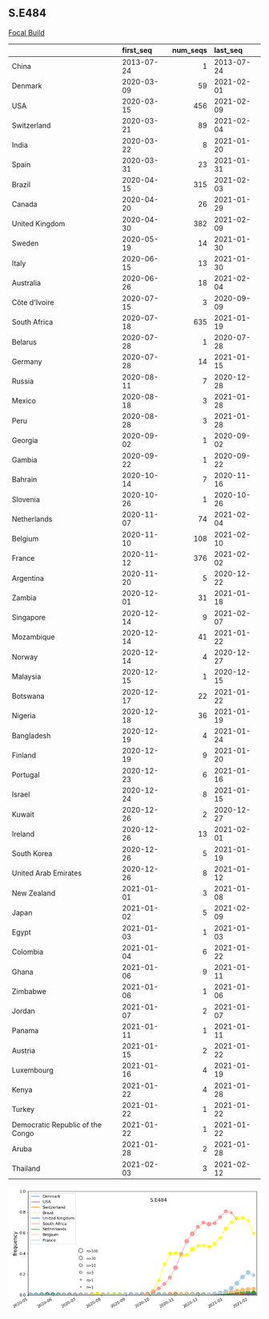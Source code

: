 

## S.E484
[Focal Build](https://nextstrain.org/groups/neherlab/ncov/S.E484?c=gt-S_484)

|                                  | first_seq   |   num_seqs | last_seq   |
|:---------------------------------|:------------|-----------:|:-----------|
| China                            | 2013-07-24  |          1 | 2013-07-24 |
| Denmark                          | 2020-03-09  |         59 | 2021-02-01 |
| USA                              | 2020-03-15  |        456 | 2021-02-09 |
| Switzerland                      | 2020-03-21  |         89 | 2021-02-04 |
| India                            | 2020-03-22  |          8 | 2021-01-20 |
| Spain                            | 2020-03-31  |         23 | 2021-01-31 |
| Brazil                           | 2020-04-15  |        315 | 2021-02-03 |
| Canada                           | 2020-04-20  |         26 | 2021-01-29 |
| United Kingdom                   | 2020-04-30  |        382 | 2021-02-09 |
| Sweden                           | 2020-05-19  |         14 | 2021-01-30 |
| Italy                            | 2020-06-15  |         13 | 2021-01-30 |
| Australia                        | 2020-06-26  |         18 | 2021-02-04 |
| Côte d'Ivoire                    | 2020-07-15  |          3 | 2020-09-09 |
| South Africa                     | 2020-07-18  |        635 | 2021-01-19 |
| Belarus                          | 2020-07-28  |          1 | 2020-07-28 |
| Germany                          | 2020-07-28  |         14 | 2021-01-15 |
| Russia                           | 2020-08-11  |          7 | 2020-12-28 |
| Mexico                           | 2020-08-18  |          3 | 2021-01-28 |
| Peru                             | 2020-08-28  |          3 | 2021-01-28 |
| Georgia                          | 2020-09-02  |          1 | 2020-09-02 |
| Gambia                           | 2020-09-22  |          1 | 2020-09-22 |
| Bahrain                          | 2020-10-14  |          7 | 2020-11-16 |
| Slovenia                         | 2020-10-26  |          1 | 2020-10-26 |
| Netherlands                      | 2020-11-07  |         74 | 2021-02-04 |
| Belgium                          | 2020-11-10  |        108 | 2021-02-10 |
| France                           | 2020-11-12  |        376 | 2021-02-02 |
| Argentina                        | 2020-11-20  |          5 | 2020-12-22 |
| Zambia                           | 2020-12-01  |         31 | 2021-01-18 |
| Singapore                        | 2020-12-14  |          9 | 2021-02-07 |
| Mozambique                       | 2020-12-14  |         41 | 2021-01-22 |
| Norway                           | 2020-12-14  |          4 | 2020-12-27 |
| Malaysia                         | 2020-12-15  |          1 | 2020-12-15 |
| Botswana                         | 2020-12-17  |         22 | 2021-01-22 |
| Nigeria                          | 2020-12-18  |         36 | 2021-01-19 |
| Bangladesh                       | 2020-12-19  |          4 | 2021-01-24 |
| Finland                          | 2020-12-19  |          9 | 2021-01-20 |
| Portugal                         | 2020-12-23  |          6 | 2021-01-16 |
| Israel                           | 2020-12-24  |          8 | 2021-01-15 |
| Kuwait                           | 2020-12-26  |          2 | 2020-12-27 |
| Ireland                          | 2020-12-26  |         13 | 2021-02-01 |
| South Korea                      | 2020-12-26  |          5 | 2021-01-19 |
| United Arab Emirates             | 2020-12-26  |          8 | 2021-01-12 |
| New Zealand                      | 2021-01-01  |          3 | 2021-01-08 |
| Japan                            | 2021-01-02  |          5 | 2021-02-09 |
| Egypt                            | 2021-01-03  |          1 | 2021-01-03 |
| Colombia                         | 2021-01-04  |          6 | 2021-01-22 |
| Ghana                            | 2021-01-06  |          9 | 2021-01-11 |
| Zimbabwe                         | 2021-01-06  |          1 | 2021-01-06 |
| Jordan                           | 2021-01-07  |          2 | 2021-01-07 |
| Panama                           | 2021-01-11  |          1 | 2021-01-11 |
| Austria                          | 2021-01-15  |          2 | 2021-01-22 |
| Luxembourg                       | 2021-01-16  |          4 | 2021-01-19 |
| Kenya                            | 2021-01-22  |          4 | 2021-01-28 |
| Turkey                           | 2021-01-22  |          1 | 2021-01-22 |
| Democratic Republic of the Congo | 2021-01-22  |          1 | 2021-01-22 |
| Aruba                            | 2021-01-28  |          2 | 2021-01-28 |
| Thailand                         | 2021-02-03  |          3 | 2021-02-12 |

![Overall trends S.E484](/overall_trends_figures/overall_trends_S.E484.png)